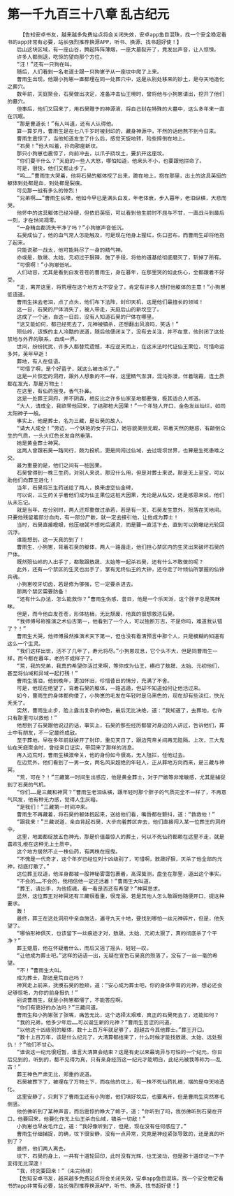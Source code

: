 # 第一千九百三十八章 乱古纪元
        【告知安卓书友，越来越多免费站点将会关闭失效，安卓app鱼目混珠，找一个安全稳定看书的app非常有必要，站长强烈推荐换源APP，听书、换源、找书超好使！】
       后山这块区域，有一座山谷，腾起阵阵薄烟，一座大墓裂开了，竟发出声音，让人惊悚。
       许多人都倒退，吃惊的望向那个方位。
       “汪！”还有一只狗在叫。
       随后，人们看到一名老道士跟一只狗崽子从一座坟中爬了上来。
       曹雨生出现，他跟小狗崽一直都埋在同一处葬穴中，这是从别处移来的妙土，是夺天地造化之葬穴。
       数年前，天庭聚会，石昊做出决定，准备冲击仙王境时，曾将他与小狗崽请出，挖开了他们的墓穴。
       但事后，他们又回来了，用石昊赠予的神源液，将自己封在特殊的大墓中，这么多年来一直在沉眠。
       “那是曹道长！”有人叫道，还有人认得他。
       算一算岁月，曹雨生是在七八千岁时被封印的，藏身神源中，不然的话他熬不到今日来。
       曹雨生震惊了，当他知道发生了什么后，感觉天旋地转，险些摔倒在地上。
       “石昊！”他大叫着，扑向那座新坟。
       那只小狗崽也震惊了，向前冲去，以爪子挠坟土，要扒开这座坟。
       “你们要干什么？”天庭的一些人大怒，哪怕知道，他来头不小，也要跟他拼命了。
       可是，很快，他们又都止步了。
       “呜……”曹雨生大哭着，他将石昊的躯体挖了出来，跪在地上，抱在那里，出土的这具英挺的躯体到处都是血，到处都是裂痕。
       可见那一战有多么的惨烈！
       “兄弟啊……”曹雨生长嚎，他如今早已是满头白发，年老体衰，步入暮年，老泪纵横，大悲而哭。
       他怀中的这具躯体已经冷硬，但依旧英挺，可以看到他生前时不屈与不甘，一直战斗到最后一刻，才在世间凋零。
       “一身精血都流失干净了吗？”小狗崽声音低沉。
       石昊成仙了，他的血气常人怎能触及，可是现在他身上猩红，伤口密布，而曹雨生却将他抱了起来。
       只能说那一战太，他可能耗尽了一身的精气神。
       亦或是，敖晟、太始、元初过于狠辣，施了手段，将他的道基给彻底磨灭了，斩掉了所有。
       “可恨啊！”小狗崽低吼。
       人们动容，尤其是看到白发苍苍的曹雨生，身在暮年，在那里哭的如此伤心，全都跟着不好受。
       “走，离开这里，将荒埋在这个地方太不安全了，肯定有许多人想打他躯体的主意！”小狗崽低语道。
       曹雨生抹去老泪，点了点头，他们布下法阵，封印天机，这是他们最擅长的领域！
       这一日，石昊的尸体消失了，被人带走，天庭后山的新坟空了。
       这成了一个迷，自这一日后，没有人知道石昊的尸体在哪里。
       “这又能如何，都已经死去了，元神被镇杀，还想翻出风浪吗，笑话！”
       殒仙岭，该族的主人冷酷的说道，随后他便闭关了，没有去关注，并不在意，他封闭了这处禁地与外界的联系，自成一界。
       世间，纷纷扰扰，许多人都替荒遗憾，本应逆天而上，在这末法时代证仙王果位，可惜命运多舛，英年早逝！
       葬地，有人在低语。
       “可惜了啊，是个好苗子，就这么被击杀了。”
       这是一片恢宏的洞府，跟外人想象的不一样，这里精气澎湃，混沌弥漫，伴着瑞霞，连土质都在发光，那是万物土！
       在这里，有仙药摇曳，香气扑鼻。
       这是一处葬王洞府，并不阴森，相反比之许多仙家圣地都要强，极其适合人修道。
       “大人，请成全，我欲带他回来，了结那桩大因果！”一个年轻人开口，金色发丝灿烂，如同太阳神子一般。
       事实上，他是葬士，名为三藏，是石昊的故人。
       “请大人成全！”旁边，一个妖艳的女子开口，她容貌美丽无暇，带着天然的魅惑，有颠倒众生的气质，一头火红色长发自然垂落。
       她是黄金葬士神冥。
       这两人曾跟石昊一路同行，颇为投机，更是同闯过仙域，去过堤坝世界，也算是生死患难之交。
       最为重要的是，他们之间有一桩因果。
       石昊曾得到一株三生药，对别人来说，那没什么用，但是对葬士来说，那是无上至宝，可以助他们向葬王进化！
       当年，石昊将三生药送给了两人，换来虚空仙金碑，
       可以说，三生药关乎着他们成为仙王果位这桩大因果，无论是从私交，还是感恩来说，他们从未忘记。
       就是当年，在分别时，两人还郑重做过承若，若是有一天，石昊发生意外，殒落在天地间。只要他残留着部分血肉，有一部分尸骸，就一定去接引他，让他成为葬士！
       当时，石昊直接瞪眼，他压根就不想死后通灵，而是要一直活下去，直到可以俯瞰纪元轮回沉浮。
       谁能想到，这一天真的到了！
       曹雨生、小狗崽，背着石昊的躯体，两人一路遁走，他们担心禁区内的生灵出来破坏石昊的尸体。
       既然殒仙岭的人出手了，都敢跟敖晟、太始等一起杀石昊，还有什么不敢做的呢？
       此外，还有一个禁区的生灵也出手了，掌有无终仙王的大钟，还夺走了叶倾仙所掌握的仙钟兵魂。
       小狗崽咬牙切齿，若是修为够强，它一定要杀进去。
       那两个禁区需要防备！
       “还有什么办法，怎么能救你？”曹雨生伤感，昔日，他是一个乐天派，这个胖子总是笑眯眯。
       但是，而今他白发苍苍，形体枯槁，无比颓废，他真的很想救活石昊。
       “我师傅号称推演之术仙古第一，他看到了一个人，可以独断万古，不是你吗，难道我认错了？！”
       曹雨生大哭，他师傅虽然推演术天下第一，但也没有看清预言中那个人，只是模糊的知道有这么一个生灵。
       “我们这样出世，活不了几年了，寿元将尽。”小狗崽叹息，它个头不大，但是同曹雨生一样，而今都在暮年，老的不成样子了。
       “荒，我的兄弟，我真的希望你活过来啊，等你成为仙王，横扫了敖晟、太始、元初他们，甚至将仙域和异域一起打残！”
       曹雨生落泪，他到晚年，更加怀旧，珍惜昔日的情分，充满了不舍。
       可是，他现在绝望了，背着石昊的躯体，一路逃遁，但却不知道如何让他活过来。
       如今，曹雨生的身体都佝偻了，小狗崽的毛发在年轻时是乌黑色的，现在却有些淡红，快光秃秃了。
       突然，曹雨生止步，脸上露出复杂的神色，最后无比决绝，道：“我知道了，去葬地，也许只有那里可以救他！”
       他想到了石昊跟他说过的话，事实上，石昊的那些经历都曾对身边的人讲过，告诉他们，葬士中有朋友，不一定最终成敌。
       至于葬地，早在多年前就破开了封印，重见天日了，跟边荒帝关间再无阻隔。上次，三大鬼仙在天庭聚会时，曾经亲口证实，带回来了那样的消息。
       再入边荒时，曹雨生横渡帝关，他的身份如今很高，无人阻拦，任他过去。
       在边荒外，他们看到了一男一女，两名风采超绝的年轻人，正从葬地方向而来，是三藏与神冥。
       “荒，可在？！”三藏第一时间生出感应，他是黄金葬士，对于尸骸等非常敏感，尤其是捕捉到了石昊的气机。
       “你们……是三藏和神冥？”曹雨生老泪纵横，跟年轻时那个胖子的气质完全不一样了，不再意气风发，他有种无力感，觉得人生灰暗。
       “是我们！”三藏第一时间冲来。
       曹雨生不再藏着，将石昊的躯体抱起来，送给他们看，嘴唇都在颤抖，道：“救救他！”
       “跟我来！”三藏说道，亲自背起石昊，大步向着葬区奔去，他们直接闯入某一位葬王的洞府中。
       这里，地面都绽放五色神光，那是价值最惊人的葬土，何以不死仙药都赖在这里不走，就是喜欢扎根在这种无上土质中。
       这个地方居然不止一株仙药，有两株在摇曳。
       “不愧是一代奇才，这个年岁已经位列十凶级别了，可惜啊，敖晟好狠，灭杀了他全部的元神，彻底打散了。”
       这位葬王叹道，他浑身都被一股神秘雾霭包裹着，高深莫测，盘坐在那里，道出这个事实。
       “不会的……不会的，我相信他一定还活着！”曹雨生大叫道。
       “葬王，请出手，为他招魂，看一看是否还有希望？”神冥恳求。
       显然，这位葬王对神冥还有三藏很看重，很宠溺，若是其他人怎么敢跟他随便开口，提这种要求。
       轰！
       最终，葬王在这处洞府中亲自施法，遍寻九天十地，要找到哪怕一丝元神碎片，但是，他失望了。
       “哪怕形神俱灭，也该留下一丝痕迹才对，敖晟、太始、元初太狠了，真的彻底杀了个干净？”
       葬王蹙眉，他在怀疑着什么，而后又摇了摇头，轻轻一叹。
       “让他成为葬士吧。”这样的话语一出，无疑在宣告石昊真的殒落了，没有了一丝一毫的希望。
       “不！”曹雨生大叫。
       成为葬士，那还是荒自己吗？
       神冥走上前来，抚摸石昊的脸颊，道：“安心成为葬士吧，你的身体孕育的元神，想必还会足够惊艳，为你的前身报仇！”
       别说曹雨生，就是小狗崽都懵了，不能答应啊。
       “你们有更好的办法吗？”三藏问道。
       曹雨生和小狗崽张了张嘴，痛苦无比，这个选择太艰难，真正的石昊死去了，还能如何？
       “我的兄弟，他多少年后……可以诞生新的元神？”曹雨生苦涩的问道。
       “以他这十凶级别的躯体，数十上百万年就足够了，超越古今其他葬士。”葬王开口。
       “数十上百万年，该是什么纪元了，大清算都结束了，什么时候才能找敖晟、太始、远处报仇！？”他们不甘心。
       “谁说这一纪元很短暂，谁言大清算会结束？这是有史以来最诡异与可怕的一个纪元，你日后见到的，听到的，都不见得为真，只有亲身经历这一纪元才能明白，此纪元被我等称为——乱古！”
       葬王神色严肃无比，郑重的说道。
       石昊被葬下了，被埋在了万物土下，而在他的坟上，有一株不死仙药扎根，端的是夺天地造化。
       这里安静了，只剩下了曹雨生还有小狗崽，他们填好坟后，也要离开，但是曹雨生突然寒毛倒竖。
       他仿佛听到了某种声音，而后震惊的睁大了眸子，道：“你听到了吗，我仿佛听到石昊在开口，他要回来，他要化作无上仙王杀向仙域，镇杀一切敌！”
       小狗崽也早皮毛炸立，道：“我好像听到了，但是，现在没有任何感应了。”
       曹雨生仔细捕捉，的确，坟下很安静，没有一点异常，究竟是神经紧张导致的，还是真的听到了？
       最终，他们两人离去。
       坟下，石昊的身上，一共有十道轮回印，此时没有光辉，也无波动，但是那十道印记一下子变得无比深邃！
       “我，终究要回来！”（未完待续）
       【告知安卓书友，越来越多免费站点将会关闭失效，安卓app鱼目混珠，找一个安全稳定看书的app非常有必要，站长强烈推荐换源APP，听书、换源、找书超好使！】